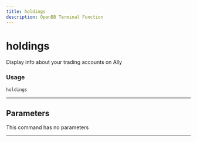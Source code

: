 ```yaml
---
title: holdings
description: OpenBB Terminal Function
---
```


# holdings

Display info about your trading accounts on Ally

### Usage

```python
holdings
```

---

## Parameters

This command has no parameters


---

